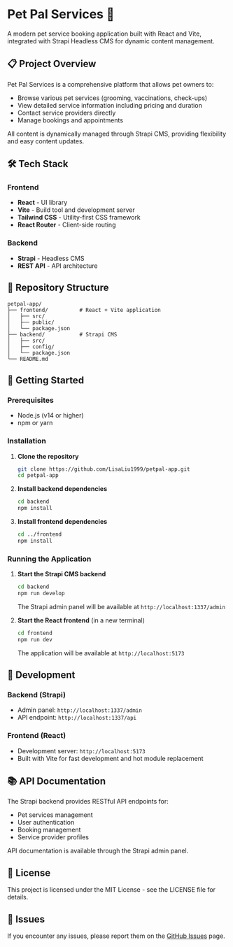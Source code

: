 # Pet Pal Services 🐾

A modern pet service booking application built with React and Vite, integrated with Strapi Headless CMS for dynamic content management.

## 📋 Project Overview

Pet Pal Services is a comprehensive platform that allows pet owners to:
- Browse various pet services (grooming, vaccinations, check-ups)
- View detailed service information including pricing and duration
- Contact service providers directly
- Manage bookings and appointments

All content is dynamically managed through Strapi CMS, providing flexibility and easy content updates.

## 🛠️ Tech Stack

### Frontend
- **React** - UI library
- **Vite** - Build tool and development server
- **Tailwind CSS** - Utility-first CSS framework
- **React Router** - Client-side routing

### Backend
- **Strapi** - Headless CMS
- **REST API** - API architecture

## 📁 Repository Structure

```
petpal-app/
├── frontend/          # React + Vite application
│   ├── src/
│   ├── public/
│   └── package.json
├── backend/           # Strapi CMS
│   ├── src/
│   ├── config/
│   └── package.json
└── README.md
```

## 🚀 Getting Started

### Prerequisites
- Node.js (v14 or higher)
- npm or yarn

### Installation

1. **Clone the repository**
   ```bash
   git clone https://github.com/LisaLiu1999/petpal-app.git
   cd petpal-app
   ```

2. **Install backend dependencies**
   ```bash
   cd backend
   npm install
   ```

3. **Install frontend dependencies**
   ```bash
   cd ../frontend
   npm install
   ```

### Running the Application

1. **Start the Strapi CMS backend**
   ```bash
   cd backend
   npm run develop
   ```
   The Strapi admin panel will be available at `http://localhost:1337/admin`

2. **Start the React frontend** (in a new terminal)
   ```bash
   cd frontend
   npm run dev
   ```
   The application will be available at `http://localhost:5173`

## 🔧 Development

### Backend (Strapi)
- Admin panel: `http://localhost:1337/admin`
- API endpoint: `http://localhost:1337/api`

### Frontend (React)
- Development server: `http://localhost:5173`
- Built with Vite for fast development and hot module replacement

## 📚 API Documentation

The Strapi backend provides RESTful API endpoints for:
- Pet services management
- User authentication
- Booking management
- Service provider profiles

API documentation is available through the Strapi admin panel.


## 📄 License

This project is licensed under the MIT License - see the LICENSE file for details.

## 🐛 Issues

If you encounter any issues, please report them on the [GitHub Issues](https://github.com/LisaLiu1999/petpal-app/issues) page.

